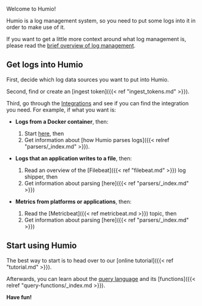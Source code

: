 
Welcome to Humio!

Humio is a log management system, so you need to put some logs
into it in order to make use of it.

If you want to get a little more context around what log management is,
please read the [brief overview of log management](log-management-overview.md).

## Get logs into Humio

First, decide which log data sources you want to put into Humio.

Second, find or create an [ingest token]({{< ref "ingest_tokens.md" >}}).

Third, go through the [Integrations](index.md#integrations) and see if you
can find the integration you need. For example, if what you want is:

* **Logs from a Docker container**, then:
    1. Start [here](integrations/platforms/docker.md), then
    2. Get information about [how Humio parses logs]({{< relref "parsers/_index.md" >}}).

* **Logs that an application writes to a file**, then:
    1. Read an overview of the [Filebeat]({{< ref "filebeat.md" >}}) log shipper, then
    2. Get information about parsing [here]({{< ref "parsers/_index.md" >}})

* **Metrics from platforms or applications**, then:
    1. Read the [Metricbeat]({{< ref metricbeat.md >}}) topic, then
    2. Get information about parsing [here]({{< ref "parsers/_index.md" >}})


## Start using Humio

The best way to start is to head
over to our [online tutorial]({{< ref "tutorial.md" >}}).

Afterwards, you can learn about the [query language](/searching_logs/query_language/) and its
[functions]({{< relref "query-functions/_index.md >}}).


**Have fun!**
